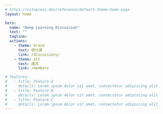 ```yaml
---
# https://vitepress.dev/reference/default-theme-home-page
layout: home

hero:
  name: "Deep Learning Discussion"
  text: ""
  tagline: 
  actions:
    - theme: brand
      text: 研讨课
      link: /discussions/
    - theme: alt
      text: 成员
      link: /members

# features:
#   - title: Feature A
#     details: Lorem ipsum dolor sit amet, consectetur adipiscing elit
#   - title: Feature B
#     details: Lorem ipsum dolor sit amet, consectetur adipiscing elit
#   - title: Feature C
#     details: Lorem ipsum dolor sit amet, consectetur adipiscing elit
---
```


